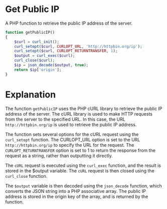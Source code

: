 # Get Public IP

A PHP function to retrieve the public IP address of the server.

```php
function getPublicIP()
{
    $curl = curl_init();
    curl_setopt($curl, CURLOPT_URL, 'http://httpbin.org/ip');
    curl_setopt($curl, CURLOPT_RETURNTRANSFER, 1);
    $output = curl_exec($curl);
    curl_close($curl);
    $ip = json_decode($output, true);
    return $ip['origin'];
}
```
# Explanation
The function ```getPublicIP``` uses the PHP cURL library to retrieve the public IP address of the server. The cURL library is used to make HTTP requests from the server to the specified URL. In this case, the URL  ```http://httpbin.org/ip```  is used to retrieve the public IP address.

The function sets several options for the cURL request using the ```curl_setopt``` function. The CURLOPT_URL option is set to the URL ```http://httpbin.org/ip``` to specify the URL for the request. The ```CURLOPT_RETURNTRANSFER``` option is set to 1 to return the response from the request as a string, rather than outputting it directly.

The ```cURL``` request is executed using the ```curl_exec``` function, and the result is stored in the $output variable. The ```cURL``` request is then closed using the ```curl_close``` function.

The ```$output``` variable is then decoded using the ```json_decode``` function, which converts the JSON string into a PHP associative array. The public IP address is stored in the origin key of the array, and is returned by the function.